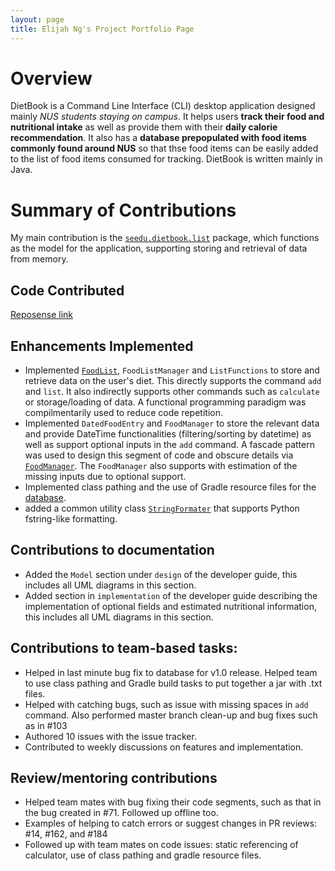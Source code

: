 ```yaml
---
layout: page
title: Elijah Ng's Project Portfolio Page
---
```

<!--- Would require jerkyll to display nicely --->


# Overview
DietBook is a Command Line Interface (CLI) desktop application designed mainly _NUS students staying on campus_. It helps users **track their food and nutritional intake** as well as provide them with their **daily calorie recommendation**. It also has a **database prepopulated with food items commonly found around NUS** so that thse food items can be easily added to the list of food items consumed for tracking. DietBook is written mainly in Java.

# Summary of Contributions

My main contribution is the [`seedu.dietbook.list`](https://github.com/AY2021S1-CS2113-T14-4/tp/tree/master/src/main/java/seedu/dietbook/list) package, which functions as the model for the application, supporting storing and retrieval of data from memory.

## Code Contributed
[Reposense link](https://nus-cs2113-ay2021s1.github.io/tp-dashboard/#breakdown=true&search=mxksowie)

## Enhancements Implemented
- Implemented [`FoodList`](https://github.com/AY2021S1-CS2113-T14-4/tp/blob/master/src/main/java/seedu/dietbook/list/FoodList.java), `FoodListManager` and `ListFunctions` to store and retrieve data on the user's diet. This directly supports the command `add` and `list`. It also indirectly supports other commands such as `calculate` or storage/loading of data. A functional programming paradigm was compilmentarily used to reduce code repetition.
- Implemented `DatedFoodEntry` and `FoodManager` to store the relevant data and provide DateTime functionalities (filtering/sorting by datetime) as well as support optional inputs in the `add` command. A fascade pattern was used to design this segment of code and obscure details via [`FoodManager`](https://github.com/AY2021S1-CS2113-T14-4/tp/blob/master/src/main/java/seedu/dietbook/list/FoodManager.java). The `FoodManager` also supports with estimation of the missing inputs due to optional support.
- Implemented class pathing and the use of Gradle resource files for the [database](https://github.com/AY2021S1-CS2113-T14-4/tp/blob/master/src/main/java/seedu/dietbook/database/DataBase.java).
- added a common utility class [`StringFormater`](https://github.com/AY2021S1-CS2113-T14-4/tp/tree/master/src/main/java/seedu/dietbook/utils) that supports Python fstring-like formatting.

## Contributions to documentation
- Added the `Model` section under `design` of the developer guide, this includes all UML diagrams in this section.
- Added section in `implementation` of the developer guide describing the implementation of optional fields and estimated nutritional information, this includes all UML diagrams in this section.

## Contributions to team-based tasks:
- Helped in last minute bug fix to database for v1.0 release. Helped team to use class pathing and Gradle build tasks to put together a jar with .txt files.
- Helped with catching bugs, such as issue with missing spaces in `add` command. Also performed master branch clean-up and bug fixes such as in #103
- Authored 10 issues with the issue tracker.
- Contributed to weekly discussions on features and implementation.

## Review/mentoring contributions
- Helped team mates with bug fixing their code segments, such as that in the bug created in #71. Followed up offline too.
- Examples of helping to catch errors or suggest changes in PR reviews: #14, #162, and #184
- Followed up with team mates on code issues: static referencing of calculator, use of class pathing and gradle resource files.


